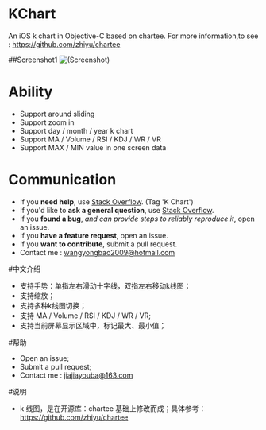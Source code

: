# KChart
An iOS k chart in Objective-C based on chartee. For more information,to see : https://github.com/zhiyu/chartee

##Screenshot1
![(Screenshot)](https://github.com/YongbaoWang/KChart/blob/master/EverChart/Screen%20Shot.png)

# Ability
- Support around sliding
- Support zoom in
- Support day / month / year k chart
- Support MA / Volume / RSI / KDJ / WR / VR
- Support MAX / MIN value in one screen data

# Communication

- If you **need help**, use [Stack Overflow](http://stackoverflow.com). (Tag 'K Chart')
- If you'd like to **ask a general question**, use [Stack Overflow](http://stackoverflow.com).
- If you **found a bug**, _and can provide steps to reliably reproduce it_, open an issue.
- If you **have a feature request**, open an issue.
- If you **want to contribute**, submit a pull request.
- Contact me : wangyongbao2009@hotmail.com

#中文介绍
- 支持手势：单指左右滑动十字线，双指左右移动k线图；
- 支持缩放；
- 支持多种k线图切换；
- 支持 MA / Volume / RSI / KDJ / WR / VR;
- 支持当前屏幕显示区域中，标记最大、最小值；

#帮助
- Open an issue;
- Submit a pull request;
- Contact me : jiajiayouba@163.com

#说明
- k 线图，是在开源库：chartee 基础上修改而成；具体参考：https://github.com/zhiyu/chartee



